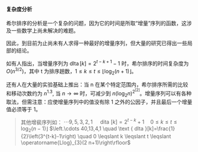 
#### 复杂度分析

希尔排序的分析是一个复杂的问题，因为它的时间是所取“增量”序列的函数，这涉及一些数学上尚未解决的难题。

因此，到目前为止尚未有人求得一种最好的增量序列，但大量的研究已得出一些局部的结论。

如有人指出，当增量序列为 $\operatorname{dlta}[k] = 2^{t-k+1}-1$ 时，希尔排序的时间复杂度为 $O\left(n^{3 / 2}\right)$，其中 t 为排序趟数，$1 \leqslant k \leqslant t \leqslant\left\lfloor\log _{2}(n+1)\right\rfloor$。

还有人在大量的实验基础上推出：当 n 在某个特定范围内，希尔排序所需的比较和移动次数约为 $n^{1.3}$, 当 $n \rightarrow \infty$ 时，可减少到 $n\left(\log _{2} n\right)^{2^{[2]}}$。增量序列可以有各种取法，但需注意：应使增量序列中的值没有除 1 之外的公因子，并且最后一个增量值必须等于 1。

> 其他增裴序列如：
> $\left.\cdots 9,5,3,2,1 \quad \text { dita }[k]=2^{t-k}+1 \quad 0 \leqslant k \leqslant t \leqslant \log _{2}(n-1)\right\rfloor$
> $\left.\cdots 40,13,4,1 \quad \text { dlta }[k]=\frac{1}{2}\left(3^{t-k}-1\right) \quad 0 \leqslant k \leqslant t \leqslant \operatorname{Llog}_{3}(2 n+1)\right\rfloor$
